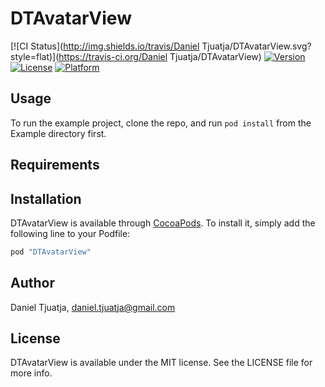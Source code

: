 # DTAvatarView

[![CI Status](http://img.shields.io/travis/Daniel Tjuatja/DTAvatarView.svg?style=flat)](https://travis-ci.org/Daniel Tjuatja/DTAvatarView)
[![Version](https://img.shields.io/cocoapods/v/DTAvatarView.svg?style=flat)](http://cocoapods.org/pods/DTAvatarView)
[![License](https://img.shields.io/cocoapods/l/DTAvatarView.svg?style=flat)](http://cocoapods.org/pods/DTAvatarView)
[![Platform](https://img.shields.io/cocoapods/p/DTAvatarView.svg?style=flat)](http://cocoapods.org/pods/DTAvatarView)

## Usage

To run the example project, clone the repo, and run `pod install` from the Example directory first.

## Requirements

## Installation

DTAvatarView is available through [CocoaPods](http://cocoapods.org). To install
it, simply add the following line to your Podfile:

```ruby
pod "DTAvatarView"
```

## Author

Daniel Tjuatja, daniel.tjuatja@gmail.com

## License

DTAvatarView is available under the MIT license. See the LICENSE file for more info.
